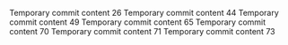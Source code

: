 Temporary commit content 26
Temporary commit content 44
Temporary commit content 49
Temporary commit content 65
Temporary commit content 70
Temporary commit content 71
Temporary commit content 73

